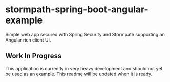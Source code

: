 # stormpath-spring-boot-angular-example

Simple web app secured with Spring Security and Stormpath supporting an Angular rich client UI.

## Work In Progress

This application is currently in very heavy development and should not yet be used as an example.  This readme
will be updated when it is ready.
